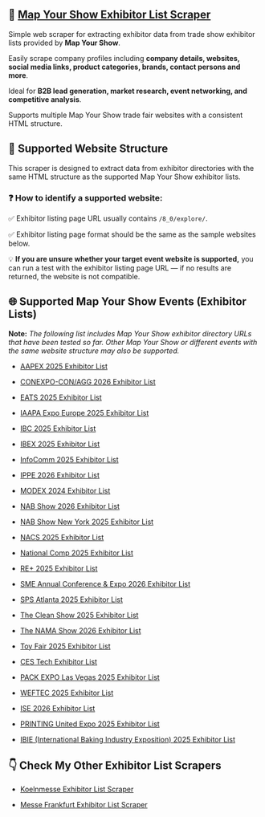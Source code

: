 ## 🤖 [Map Your Show Exhibitor List Scraper](https://apify.com/skython/map-your-show-exhibitor-list-scraper)

Simple web scraper for extracting exhibitor data from trade show exhibitor lists provided by **Map Your Show**. 

Easily scrape company profiles including **company details, websites, social media links, product categories, brands, contact persons and more**. 

Ideal for **B2B lead generation, market research, event networking, and competitive analysis**. 

Supports multiple Map Your Show trade fair websites with a consistent HTML structure.


## 🎯 Supported Website Structure

This scraper is designed to extract data from exhibitor directories with the same HTML structure as the supported Map Your Show exhibitor lists.

### ❓ How to identify a supported website:

✅ Exhibitor listing page URL usually contains `/8_0/explore/`.

✅ Exhibitor listing page format should be the same as the sample websites below.

💡 **If you are unsure whether your target event website is supported,** you can run a test with the exhibitor listing page URL — if no results are returned, the website is not compatible.


## 🌐 Supported Map Your Show Events (Exhibitor Lists)

**Note:** *The following list includes Map Your Show exhibitor directory URLs that have been tested so far. Other Map Your Show or different events with the same website structure may also be supported.*

- [AAPEX 2025 Exhibitor List](https://aapex2025.mapyourshow.com/8_0/explore/exhibitor-gallery.cfm?featured=false)

- [CONEXPO-CON/AGG 2026 Exhibitor List](https://directory.conexpoconagg.com/8_0/explore/exhibitor-gallery.cfm?featured=false)

- [EATS 2025 Exhibitor List](https://eats25.mapyourshow.com/8_0/explore/exhibitor-gallery.cfm?featured=false)

- [IAAPA Expo Europe 2025 Exhibitor List](https://iaapaexpoeurope25.mapyourshow.com/8_0/explore/exhibitor-gallery.cfm?featured=false)

- [IBC 2025 Exhibitor List](https://ibc2025.mapyourshow.com/8_0/explore/exhibitor-gallery.cfm?featured=false)

- [IBEX 2025 Exhibitor List](https://ibex25.mapyourshow.com/8_0/explore/exhibitor-gallery.cfm?featured=false)

- [InfoComm 2025 Exhibitor List](https://infocomm25.mapyourshow.com/8_0/explore/exhibitor-gallery.cfm?featured=false)

- [IPPE 2026 Exhibitor List](https://ippe26.mapyourshow.com/8_0/explore/exhibitor-gallery.cfm?featured=false)

- [MODEX 2024 Exhibitor List](https://mx2024.mapyourshow.com/8_0/explore/exhibitor-gallery.cfm?featured=false)

- [NAB Show 2026 Exhibitor List](https://nab26.mapyourshow.com/8_0/explore/exhibitor-gallery.cfm?featured=false)

- [NAB Show New York 2025 Exhibitor List](https://nabny25.mapyourshow.com/8_0/explore/exhibitor-gallery.cfm?featured=false)

- [NACS 2025 Exhibitor List](https://nacs25.mapyourshow.com/8_0/explore/exhibitor-gallery.cfm?featured=false)

- [National Comp 2025 Exhibitor List](https://comp2025.mapyourshow.com/8_0/explore/exhibitor-gallery.cfm?featured=false)

- [RE+ 2025 Exhibitor List](https://re25.mapyourshow.com/8_0/explore/exhibitor-gallery.cfm?featured=false)

- [SME Annual Conference & Expo 2026 Exhibitor List](https://sme26.mapyourshow.com/8_0/explore/exhibitor-gallery.cfm?featured=false)

- [SPS Atlanta 2025 Exhibitor List](https://spsatlanta25.mapyourshow.com/8_0/explore/exhibitor-gallery.cfm?featured=false)

- [The Clean Show 2025 Exhibitor List](https://clean2025.mapyourshow.com/8_0/explore/exhibitor-gallery.cfm?featured=false)

- [The NAMA Show 2026 Exhibitor List](https://nama26.mapyourshow.com/8_0/explore/exhibitor-gallery.cfm?featured=false)

- [Toy Fair 2025 Exhibitor List](https://tfny2025.mapyourshow.com/8_0/explore/exhibitor-gallery.cfm?featured=false)

- [CES Tech Exhibitor List](https://exhibitors.ces.tech/8_0/explore/exhibitor-gallery.cfm?featured=false)

- [PACK EXPO Las Vegas 2025 Exhibitor List](https://packexpo25.mapyourshow.com/8_0/explore/exhibitor-gallery.cfm?featured=false)

- [WEFTEC 2025 Exhibitor List](https://weftec25.mapyourshow.com/8_0/explore/exhibitor-gallery.cfm?featured=false)

- [ISE 2026 Exhibitor List](https://ise2026.mapyourshow.com/8_0/explore/exhibitor-gallery.cfm?featured=false)

- [PRINTING United Expo 2025 Exhibitor List](https://pru25.mapyourshow.com/8_0/explore/exhibitor-gallery.cfm?featured=false)

- [IBIE (International Baking Industry Exposition) 2025 Exhibitor List](https://ibie2025.mapyourshow.com/8_0/explore/exhibitor-gallery.cfm?featured=false)


## 👇 Check My Other Exhibitor List Scrapers

- [Koelnmesse Exhibitor List Scraper](https://apify.com/skython/koelnmesse-exhibitor-list-scraper)

- [Messe Frankfurt Exhibitor List Scraper](https://apify.com/skython/messe-frankfurt-exhibitor-list-scraper)